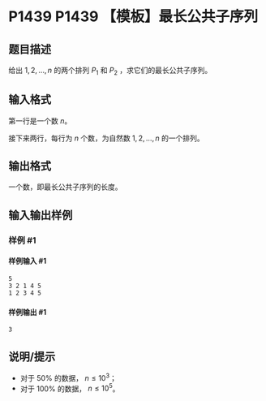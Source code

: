# P1439 P1439 【模板】最长公共子序列

## 题目描述

给出 $1,2,\ldots,n$ 的两个排列 $P_1$ 和 $P_2$ ，求它们的最长公共子序列。

## 输入格式

第一行是一个数 $n$。

接下来两行，每行为 $n$ 个数，为自然数 $1,2,\ldots,n$ 的一个排列。

## 输出格式

一个数，即最长公共子序列的长度。

## 输入输出样例

### 样例 #1

#### 样例输入 #1

```
5 
3 2 1 4 5
1 2 3 4 5
```

#### 样例输出 #1

```
3
```

## 说明/提示

- 对于 $50\%$ 的数据， $n \le 10^3$；
- 对于 $100\%$ 的数据， $n \le 10^5$。
